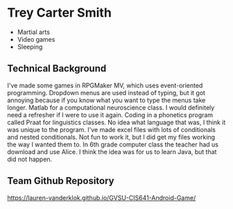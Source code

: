 # Trey Carter Smith
- Martial arts
- Video games
- Sleeping

## Technical Background
I've made some games in RPGMaker MV, which uses event-oriented programming.  Dropdown menus are used instead of typing, but it got annoying because if you know what you want to type the menus take longer.
Matlab for a computational neuroscience class.  I would definitely need a refresher if I were to use it again.
Coding in a phonetics program called Praat for linguistics classes.  No idea what language that was, I think it was unique to the program.
I've made excel files with lots of conditionals and nested conditionals.  Not fun to work it, but I did get my files working the way I wanted them to.
In 6th grade computer class the teacher had us download and use Alice.  I think the idea was for us to learn Java, but that did not happen.

## Team Github Repository
https://lauren-vanderklok.github.io/GVSU-CIS641-Android-Game/
